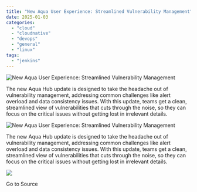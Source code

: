 ```yaml
---
title: "New Aqua User Experience: Streamlined Vulnerability Management"
date: 2025-01-03
categories: 
  - "cloud"
  - "cloudnative"
  - "devops"
  - "general"
  - "linux"
tags: 
  - "jenkins"
---
```


![New Aqua User Experience: Streamlined Vulnerability Management](https://blog.aquasec.com/hubfs/blog-main-Aqua-Hub-1200x628-2024%20FINAL-1.jpg)

The new Aqua Hub update is designed to take the headache out of vulnerability management, addressing common challenges like alert overload and data consistency issues. With this update, teams get a clean, streamlined view of vulnerabilities that cuts through the noise, so they can focus on the critical issues without getting lost in irrelevant details. 

![New Aqua User Experience: Streamlined Vulnerability Management](https://blog.aquasec.com/hubfs/blog-main-Aqua-Hub-1200x628-2024%20FINAL-1.jpg)

The new Aqua Hub update is designed to take the headache out of vulnerability management, addressing common challenges like alert overload and data consistency issues. With this update, teams get a clean, streamlined view of vulnerabilities that cuts through the noise, so they can focus on the critical issues without getting lost in irrelevant details. 

![](https://track.hubspot.com/__ptq.gif?a=1665891&k=14&r=https%3A%2F%2Fblog.aquasec.com%2Fnew-aqua-user-experience-streamlined-vulnerability-management&bu=https%253A%252F%252Fblog.aquasec.com&bvt=rss)

Go to Source
